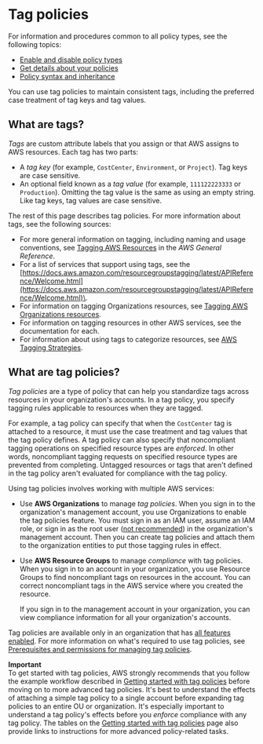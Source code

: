 # Tag policies<a name="orgs_manage_policies_tag-policies"></a>

For information and procedures common to all policy types, see the following topics:
+ [Enable and disable policy types](orgs_manage_policies_enable-disable.md)
+ [Get details about your policies](orgs_manage_policies_info-operations.md)
+ [Policy syntax and inheritance](orgs_manage_policies_inheritance_auth.md)

You can use tag policies to maintain consistent tags, including the preferred case treatment of tag keys and tag values\.

## What are tags?<a name="what-are-tags"></a>

*Tags* are custom attribute labels that you assign or that AWS assigns to AWS resources\. Each tag has two parts:
+ A *tag key* \(for example, `CostCenter`, `Environment`, or `Project`\)\. Tag keys are case sensitive\.
+ An optional field known as a *tag value* \(for example, `111122223333` or `Production`\)\. Omitting the tag value is the same as using an empty string\. Like tag keys, tag values are case sensitive\.

The rest of this page describes tag policies\. For more information about tags, see the following sources:
+ For more general information on tagging, including naming and usage conventions, see [Tagging AWS Resources](https://docs.aws.amazon.com/general/latest/gr/aws_tagging.html) in the *AWS General Reference*\.
+ For a list of services that support using tags, see the [https://docs.aws.amazon.com/resourcegroupstagging/latest/APIReference/Welcome.html](https://docs.aws.amazon.com/resourcegroupstagging/latest/APIReference/Welcome.html)\.
+ For information on tagging Organizations resources, see [Tagging AWS Organizations resources](orgs_tagging.md)\.
+ For information on tagging resources in other AWS services, see the documentation for each\.
+ For information about using tags to categorize resources, see [AWS Tagging Strategies](https://aws.amazon.com/answers/account-management/aws-tagging-strategies/)\.

## What are tag policies?<a name="what-are-tag-policies"></a>

*Tag policies* are a type of policy that can help you standardize tags across resources in your organization's accounts\. In a tag policy, you specify tagging rules applicable to resources when they are tagged\.

For example, a tag policy can specify that when the `CostCenter` tag is attached to a resource, it must use the case treatment and tag values that the tag policy defines\. A tag policy can also specify that noncompliant tagging operations on specified resource types are *enforced*\. In other words, noncompliant tagging requests on specified resource types are prevented from completing\. Untagged resources or tags that aren't defined in the tag policy aren't evaluated for compliance with the tag policy\.

Using tag policies involves working with multiple AWS services:
+ Use **AWS Organizations** to manage *tag policies*\. When you sign in to the organization's management account, you use Organizations to enable the tag policies feature\. You must sign in as an IAM user, assume an IAM role, or sign in as the root user \([not recommended](https://docs.aws.amazon.com/IAM/latest/UserGuide/best-practices.html#lock-away-credentials)\) in the organization's management account\. Then you can create tag policies and attach them to the organization entities to put those tagging rules in effect\. 
+ Use **AWS Resource Groups** to manage *compliance* with tag policies\. When you sign in to an account in your organization, you use Resource Groups to find noncompliant tags on resources in the account\. You can correct noncompliant tags in the AWS service where you created the resource\. 

  If you sign in to the management account in your organization, you can view compliance information for all your organization's accounts\.

Tag policies are available only in an organization that has [all features enabled](orgs_manage_org_support-all-features.md)\. For more information on what's required to use tag policies, see [Prerequisites and permissions for managing tag policies](orgs_manage_policies_tag-policies-prereqs.md)\.

**Important**  
To get started with tag policies, AWS strongly recommends that you follow the example workflow described in [Getting started with tag policies](orgs_manage_policies_tag-policies-getting-started.md) before moving on to more advanced tag policies\. It's best to understand the effects of attaching a simple tag policy to a single account before expanding tag policies to an entire OU or organization\. It's especially important to understand a tag policy's effects before you *enforce* compliance with any tag policy\. The tables on the [Getting started with tag policies](orgs_manage_policies_tag-policies-getting-started.md) page also provide links to instructions for more advanced policy\-related tasks\.